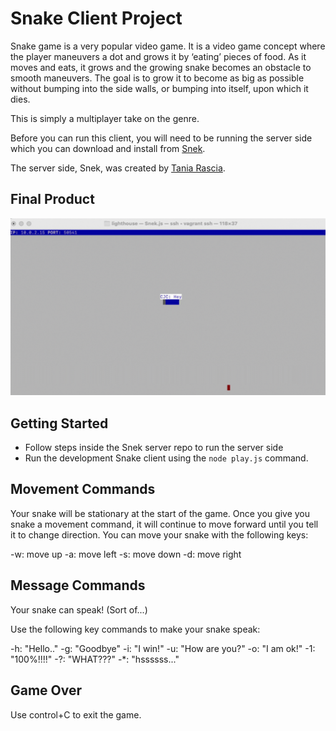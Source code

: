 # Snake Client Project

Snake game is a very popular video game. It is a video game concept where the player maneuvers a dot and grows it by ‘eating’ pieces of food. As it moves and eats, it grows and the growing snake becomes an obstacle to smooth maneuvers. The goal is to grow it to become as big as possible without bumping into the side walls, or bumping into itself, upon which it dies.

This is simply a multiplayer take on the genre.

Before you can run this client, you will need to be running the server side which you can download and install from [Snek](https://github.com/taniarascia/snek).

The server side, Snek, was created by [Tania Rascia](https://github.com/taniarascia).

## Final Product

![A Solo Game of Snake](./snake.gif)

## Getting Started

- Follow steps inside the Snek server repo to run the server side
- Run the development Snake client using the `node play.js` command.

## Movement Commands

Your snake will be stationary at the start of the game. Once you give you snake a movement command, it will continue to move forward until you tell it to change direction. You can move your snake with the following keys:

-w: move up
-a: move left
-s: move down
-d: move right

## Message Commands

Your snake can speak! (Sort of...)

Use the following key commands to make your snake speak:

-h: "Hello.."
-g: "Goodbye"
-i: "I win!"
-u: "How are you?"
-o: "I am ok!"
-1: "100%!!!!"
-?: "WHAT???"
-*: "hssssss..."

## Game Over

Use control+C to exit the game.